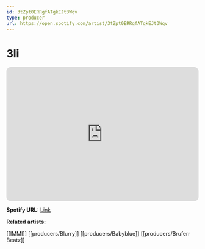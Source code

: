 ```yaml
---
id: 3tZpt0ERRgfATgkEJt3Wqv
type: producer
url: https://open.spotify.com/artist/3tZpt0ERRgfATgkEJt3Wqv
---
```

# 3li

<iframe style="border-radius:12px" src="https://open.spotify.com/embed/artist/3tZpt0ERRgfATgkEJt3Wqv" width="100%" height="352" frameBorder="0" allowfullscreen="" allow="autoplay; clipboard-write; encrypted-media; fullscreen; picture-in-picture" loading="lazy"></iframe>

**Spotify URL:** [Link](https://open.spotify.com/artist/3tZpt0ERRgfATgkEJt3Wqv)

**Related artists:**

[[IMMI]]
[[producers/Blurry]]
[[producers/Babyblue]]
[[producers/Bruferr Beatz]]
